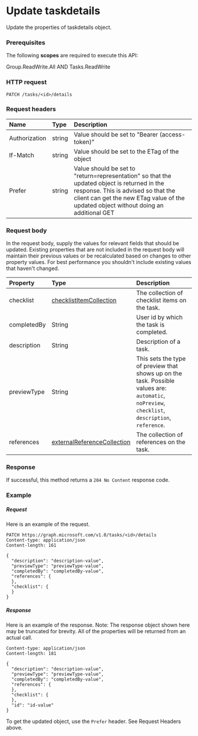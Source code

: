 # Update taskdetails

Update the properties of taskdetails object.
### Prerequisites
The following **scopes** are required to execute this API: 

Group.ReadWrite.All AND Tasks.ReadWrite

### HTTP request
<!-- { "blockType": "ignored" } -->
```http
PATCH /tasks/<id>/details

```
### Request headers
| Name       | Type | Description|
|:-----------|:------|:----------|
| Authorization  | string  | Value should be set to "Bearer (access-token)"|
| If-Match | string | Value should be set to the ETag of the object |
| Prefer | string | Value should be set to "return=representation" so that the updated object is returned in the response. This is advised so that the client can get the new ETag value of the updated object without doing an additional GET |

### Request body
In the request body, supply the values for relevant fields that should be updated. Existing properties that are not included in the request body will maintain their previous values or be recalculated based on changes to other property values. For best performance you shouldn't include existing values that haven't changed.

| Property	   | Type	|Description|
|:---------------|:--------|:----------|
|checklist|[checklistItemCollection](../resources/checklistitemcollection.md)|The collection of checklist items on the task.|
|completedBy|String|User id by which the task is completed. |
|description|String|Description of a task. |
|previewType|String|This sets the type of preview that shows up on the task. Possible values are: `automatic`, `noPreview`, `checklist`, `description`, `reference`.|
|references|[externalReferenceCollection](../resources/externalreferencecollection.md)|The collection of references on the task. |

### Response
If successful, this method returns a `204 No Content` response code.
### Example
##### Request
Here is an example of the request.
<!-- {
  "blockType": "request",
  "name": "update_taskdetails"
}-->
```http
PATCH https://graph.microsoft.com/v1.0/tasks/<id>/details
Content-type: application/json
Content-length: 161

{
  "description": "description-value",
  "previewType": "previewType-value",
  "completedBy": "completedBy-value",
  "references": {
  },
  "checklist": {
  }
}
```
##### Response
Here is an example of the response. Note: The response object shown here may be truncated for brevity. All of the properties will be returned from an actual call.
<!-- {
  "blockType": "response",
  "truncated": true,
  "@odata.type": "microsoft.graph.taskdetails"
} -->
```http
Content-type: application/json
Content-length: 181

{
  "description": "description-value",
  "previewType": "previewType-value",
  "completedBy": "completedBy-value",
  "references": {
  },
  "checklist": {
  },
  "id": "id-value"
}
```
To get the updated object, use the `Prefer` header. See Request Headers above.
<!-- uuid: 8fcb5dbc-d5aa-4681-8e31-b001d5168d79
2015-10-25 14:57:30 UTC -->
<!-- {
  "type": "#page.annotation",
  "description": "Update taskdetails",
  "keywords": "",
  "section": "documentation",
  "tocPath": ""
}-->